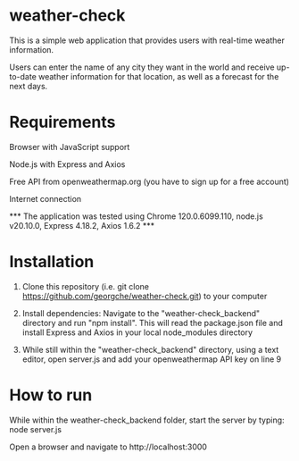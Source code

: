 # weather-check
This is a simple web application that provides users with real-time weather information.  

Users can enter the name of any city they want in the world and receive up-to-date weather information for that location, as well as a forecast for the next days. 

# Requirements
Browser with JavaScript support

Node.js with Express and Axios

Free API from openweathermap.org (you have to sign up for a free account)

Internet connection

*** The application was tested using Chrome 120.0.6099.110, node.js v20.10.0, Express 4.18.2, Axios 1.6.2 ***

# Installation
1) Clone this repository (i.e. git clone https://github.com/georgche/weather-check.git) to your computer

2) Install dependencies: Navigate to the "weather-check_backend" directory and run "npm install". This will read the package.json file and install Express and Axios in your local node_modules directory 

3) While still within the "weather-check_backend" directory, using a text editor, open server.js and add your openweathermap API key on line 9

# How to run
While within the weather-check_backend folder, start the server by typing: node server.js 

Open a browser and navigate to http://localhost:3000

